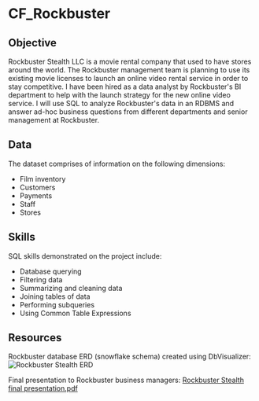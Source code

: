 # CF_Rockbuster
## Objective
Rockbuster Stealth LLC is a movie rental company that used to have stores around the world. The Rockbuster management team is planning to use its existing movie licenses to launch an online video rental service in order to stay competitive. I have been hired as a data analyst by Rockbuster's BI department to help with the launch strategy for the new online video service. I will use SQL to analyze Rockbuster's data in an RDBMS and answer ad-hoc business questions from different departments and senior management at Rockbuster.
## Data
The dataset comprises of information on the following dimensions:
- Film inventory
- Customers
- Payments
- Staff
- Stores
## Skills
SQL skills demonstrated on the project include:
- Database querying
- Filtering data
- Summarizing and cleaning data
- Joining tables of data
- Performing subqueries
- Using Common Table Expressions
## Resources
Rockbuster database ERD (snowflake schema) created using DbVisualizer: ![Rockbuster Stealth ERD](https://github.com/robertdavies412/CF_Rockbuster/assets/152107027/13fdac6f-4a2e-4aba-83f5-8bdec1b7225c)

Final presentation to Rockbuster business managers: [Rockbuster Stealth final presentation.pdf](https://github.com/robertdavies412/CF_Rockbuster/files/13553726/Rockbuster.Stealth.final.presentation.pdf)
